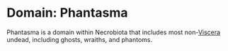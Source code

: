 # Domain: Phantasma

Phantasma is a domain within Necrobiota that includes most non-[Viscera](../viscera/introduction.md) undead, including ghosts, wraiths, and phantoms.